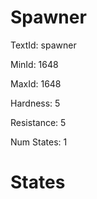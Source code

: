 # Spawner

TextId: spawner

MinId: 1648

MaxId: 1648

Hardness: 5

Resistance: 5


Num States: 1

# States
```

```